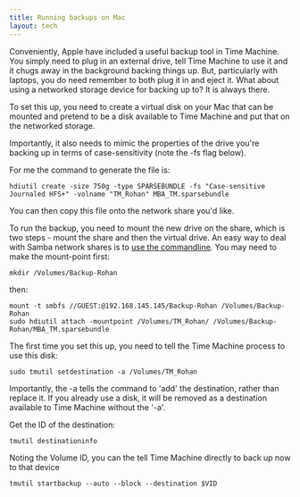 ```yaml
---
title: Running backups on Mac
layout: tech
---
```

Conveniently, Apple have included a useful backup tool in Time Machine. You
simply need to plug in an external drive, tell Time Machine to use it and it
chugs away in the background backing things up. But, particularly with laptops,
you do need remember to both plug it in and eject it. What about using a
networked storage device for backing up to? It is always there.

To set this up, you need to create a virtual disk on your Mac that can be
mounted and pretend to be a disk available to Time Machine and put that on the
networked storage.

Importantly, it also needs to mimic the properties of the drive you're backing
up in terms of case-sensitivity (note the -fs flag below).

For me the command to generate the file is:

    hdiutil create -size 750g -type SPARSEBUNDLE -fs "Case-sensitive Journaled HFS+" -volname "TM_Rohan" MBA_TM.sparsebundle

You can then copy this file onto the network share you'd like.

To run the backup, you need to mount the new drive on the share, which is two
steps - mount the share and then the virtual drive. An easy way to deal with
Samba network shares is to [use the commandline](http://hints.macworld.com/article.php?story=20020610225855377).
You may need to make the mount-point first:

    mkdir /Volumes/Backup-Rohan

then:

    mount -t smbfs //GUEST:@192.168.145.145/Backup-Rohan /Volumes/Backup-Rohan
    sudo hdiutil attach -mountpoint /Volumes/TM_Rohan/ /Volumes/Backup-Rohan/MBA_TM.sparsebundle

The first time you set this up, you need to tell the Time Machine process to
use this disk:

    sudo tmutil setdestination -a /Volumes/TM_Rohan

Importantly, the -a tells the command to 'add' the destination, rather than
replace it. If you already use a disk, it will be removed as a destination
available to Time Machine without the '-a'.

Get the ID of the destination:

    tmutil destinationinfo

Noting the Volume ID, you can the tell Time Machine directly to back up now to
that device

    tmutil startbackup --auto --block --destination $VID
